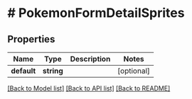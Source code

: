 # # PokemonFormDetailSprites

## Properties

Name | Type | Description | Notes
------------ | ------------- | ------------- | -------------
**default** | **string** |  | [optional]

[[Back to Model list]](../../README.md#models) [[Back to API list]](../../README.md#endpoints) [[Back to README]](../../README.md)
